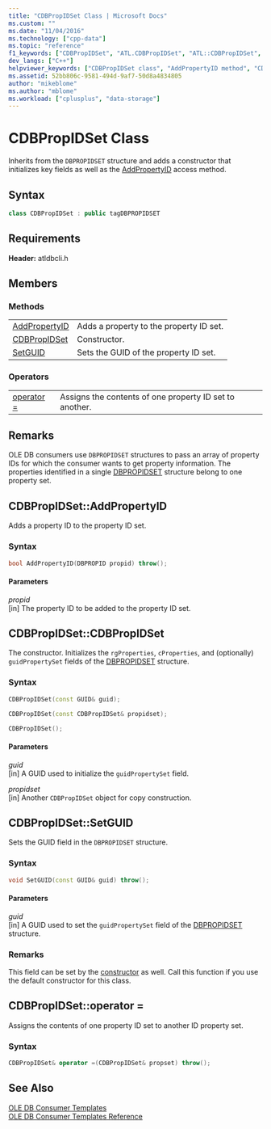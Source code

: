 ```yaml
---
title: "CDBPropIDSet Class | Microsoft Docs"
ms.custom: ""
ms.date: "11/04/2016"
ms.technology: ["cpp-data"]
ms.topic: "reference"
f1_keywords: ["CDBPropIDSet", "ATL.CDBPropIDSet", "ATL::CDBPropIDSet", "CDBPropIDSet.AddPropertyID", "CDBPropIDSet::AddPropertyID", "AddPropertyID", "ATL.CDBPropIDSet.AddPropertyID", "ATL::CDBPropIDSet::AddPropertyID", "ATL::CDBPropIDSet::CDBPropIDSet", "CDBPropIDSet", "CDBPropIDSet.CDBPropIDSet", "CDBPropIDSet::CDBPropIDSet", "ATL.CDBPropIDSet.CDBPropIDSet", "CDBPropIDSet.operator=", "ATL.CDBPropIDSet.operator=", "ATL::CDBPropIDSet::operator=", "CDBPropIDSet::operator=", "CDBPropIDSet.SetGUID", "ATL::CDBPropIDSet::SetGUID", "SetGUID", "ATL.CDBPropIDSet.SetGUID", "CDBPropIDSet::SetGUID"]
dev_langs: ["C++"]
helpviewer_keywords: ["CDBPropIDSet class", "AddPropertyID method", "CDBPropIDSet class, constructor", "operator =, property sets", "= operator, with OLE DB templates", "operator=, property sets", "SetGUID method"]
ms.assetid: 52bb806c-9581-494d-9af7-50d8a4834805
author: "mikeblome"
ms.author: "mblome"
ms.workload: ["cplusplus", "data-storage"]
---
```

# CDBPropIDSet Class
Inherits from the `DBPROPIDSET` structure and adds a constructor that initializes key fields as well as the [AddPropertyID](../../data/oledb/cdbpropidset-addpropertyid.md) access method.  
  
## Syntax

```cpp
class CDBPropIDSet : public tagDBPROPIDSET  
```  

## Requirements  
 **Header:** atldbcli.h
  
## Members  
  
### Methods  
  
|||  
|-|-|  
|[AddPropertyID](#addpropertyid)|Adds a property to the property ID set.|  
|[CDBPropIDSet](#cdbpropidset)|Constructor.|  
|[SetGUID](#setguid)|Sets the GUID of the property ID set.|  
  
### Operators  
  
|||  
|-|-|  
|[operator =](#op_equal)|Assigns the contents of one property ID set to another.|  
  
## Remarks  
 OLE DB consumers use `DBPROPIDSET` structures to pass an array of property IDs for which the consumer wants to get property information. The properties identified in a single [DBPROPIDSET](https://msdn.microsoft.com/library/ms717981.aspx) structure belong to one property set.  

## <a name="addpropertyid"></a> CDBPropIDSet::AddPropertyID
Adds a property ID to the property ID set.  
  
### Syntax  
  
```cpp
bool AddPropertyID(DBPROPID propid) throw();  
```  
  
#### Parameters  
 *propid*  
 [in] The property ID to be added to the property ID set.  

## <a name="cdbpropidset"></a> CDBPropIDSet::CDBPropIDSet
The constructor. Initializes the `rgProperties`, `cProperties`, and (optionally) `guidPropertySet` fields of the [DBPROPIDSET](https://msdn.microsoft.com/library/ms717981.aspx) structure.  
  
### Syntax  
  
```cpp
CDBPropIDSet(const GUID& guid);  

CDBPropIDSet(const CDBPropIDSet& propidset);  

CDBPropIDSet();  
```  
  
#### Parameters  
 *guid*  
 [in] A GUID used to initialize the `guidPropertySet` field.  
  
 *propidset*  
 [in] Another `CDBPropIDSet` object for copy construction.  

## <a name="setguid"></a> CDBPropIDSet::SetGUID
Sets the GUID field in the `DBPROPIDSET` structure.  
  
### Syntax  
  
```cpp
void SetGUID(const GUID& guid) throw();  
```  
  
#### Parameters  
 *guid*  
 [in] A GUID used to set the `guidPropertySet` field of the [DBPROPIDSET](https://msdn.microsoft.com/library/ms717981.aspx) structure.  
  
### Remarks  
 This field can be set by the [constructor](../../data/oledb/cdbpropidset-cdbpropidset.md) as well. Call this function if you use the default constructor for this class.  

## <a name="op_equal"></a> CDBPropIDSet::operator =
Assigns the contents of one property ID set to another ID property set.  
  
### Syntax  
  
```cpp
CDBPropIDSet& operator =(CDBPropIDSet& propset) throw();  
```  
  
## See Also  
 [OLE DB Consumer Templates](../../data/oledb/ole-db-consumer-templates-cpp.md)   
 [OLE DB Consumer Templates Reference](../../data/oledb/ole-db-consumer-templates-reference.md)